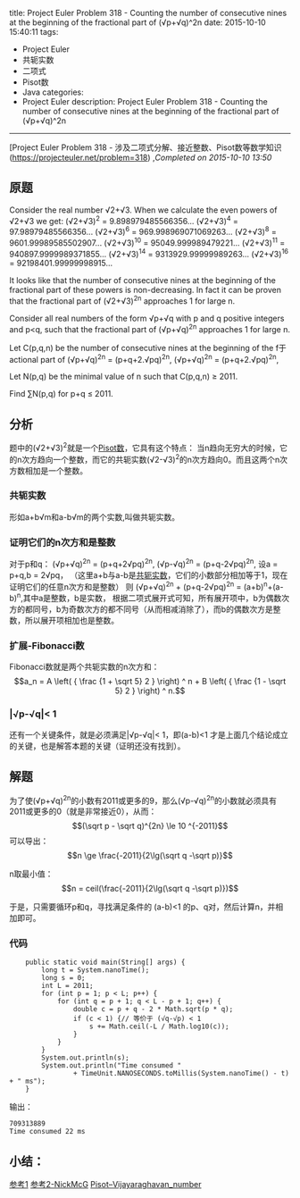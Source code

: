 title: Project Euler Problem 318 - Counting the number of consecutive nines at the beginning of the fractional part of (√p+√q)^2n
date: 2015-10-10 15:40:11
tags:
- Project Euler
- 共轭实数
- 二项式
- Pisot数
- Java
categories:
- Project Euler
description:  Project Euler Problem 318 - Counting the number of consecutive nines at the beginning of the fractional part of (√p+√q)^2n
---
[Project Euler Problem 318 - 涉及二项式分解、接近整数、Pisot数等数学知识(https://projecteuler.net/problem=318) ,*Completed on 2015-10-10  13:50*
<!--more-->
## 原题
Consider the real number √2+√3.
When we calculate the even powers of √2+√3 we get:
(√2+√3)<sup>2</sup> = 9.898979485566356...
(√2+√3)<sup>4</sup> = 97.98979485566356...
(√2+√3)<sup>6</sup> = 969.998969071069263...
(√2+√3)<sup>8</sup> = 9601.99989585502907...
(√2+√3)<sup>10</sup> = 95049.999989479221...
(√2+√3)<sup>11</sup> = 940897.9999989371855...
(√2+√3)<sup>14</sup> = 9313929.99999989263...
(√2+√3)<sup>16</sup> = 92198401.99999998915...

It looks like that the number of consecutive nines at the beginning of the fractional part of these powers is non-decreasing.
In fact it can be proven that the fractional part of (√2+√3)<sup>2n</sup> approaches 1 for large n.

Consider all real numbers of the form √p+√q with p and q positive integers and p&lt;q, such that the fractional part of (√p+√q)<sup>2n</sup> approaches 1 for large n.

Let C(p,q,n) be the number of consecutive nines at the beginning of the f于actional part of 
(√p+√q)<sup>2n</sup> = (p+q+2.√pq)<sup>2n</sup>,
(√p+√q)<sup>2n</sup> = (p+q+2.√pq)<sup>2n</sup>,

Let N(p,q) be the minimal value of n such that C(p,q,n) ≥ 2011.

Find ∑N(p,q) for p+q ≤ 2011.

## 分析
题中的(√2+√3)<sup>2</sup>就是一个[Pisot数](https://en.wikipedia.org/wiki/Pisot%E2%80%93Vijayaraghavan_number)，它具有这个特点：
当n趋向无穷大的时候，它的n次方趋向一个整数，而它的共轭实数(√2-√3)<sup>2</sup>的n次方趋向0。而且这两个n次方数相加是一个整数。
### <a name="conjugates"></a> 共轭实数
形如a+b√m和a-b√m的两个实数,叫做共轭实数。


### 证明它们的n次方和是整数
对于p和q：
(√p+√q)<sup>2n</sup> = (p+q+2√pq)<sup>2n</sup>,
(√p-√q)<sup>2n</sup> = (p+q-2√pq)<sup>2n</sup>,
设a = p+q,b = 2√pq，
（这里a+b与a-b是[共轭实数](#conjugates)，它们的小数部分相加等于1，现在证明它们的任意n次方和是整数）
则
(√p+√q)<sup>2n</sup> + (p+q-2√pq)<sup>2n</sup> = (a+b)<sup>n</sup>+(a-b)<sup>n</sup>,其中a是整数，b是实数，
根据二项式展开式可知，所有展开项中，b为偶数次方的都同号，b为奇数次方的都不同号（从而相减消除了），而b的偶数次方是整数，所以展开项相加也是整数。

### 扩展-Fibonacci数
Fibonacci数就是两个共轭实数的n次方和：
$$a_n = A \left(  { \frac {1 + \sqrt 5} 2 } \right) ^ n + B \left( { \frac {1 - \sqrt 5} 2 } \right) ^ n.$$

### |√p-√q|< 1
还有一个关键条件，就是必须满足|√p-√q|< 1，即(a-b)<1 才是上面几个结论成立的关键，也是解答本题的关键（证明还没有找到）。

## 解题
为了使(√p+√q)<sup>2n</sup>的小数有2011或更多的9，那么(√p-√q)<sup>2n</sup>的小数就必须具有2011或更多的0（就是非常接近0），从而：
$$(\sqrt p - \sqrt q)^{2n}  \le 10 ^{-2011}$$
可以导出：
$$n \ge \frac{-2011}{2\lg(\sqrt q -\sqrt p)}$$

n取最小值：
$$n = ceil(\frac{-2011}{2\lg(\sqrt q -\sqrt p)})$$

于是，只需要循环p和q，寻找满足条件的 (a-b)<1 的p、q对，然后计算n，并相加即可。

### 代码
```
    public static void main(String[] args) {
        long t = System.nanoTime();
        long s = 0;
        int L = 2011;
        for (int p = 1; p < L; p++) {
            for (int q = p + 1; q < L - p + 1; q++) {
                double c = p + q - 2 * Math.sqrt(p * q);
                if (c < 1) {// 等价于 (√q-√p) < 1
                    s += Math.ceil(-L / Math.log10(c));
                }
            }
        }
        System.out.println(s);
        System.out.println("Time consumed "
                + TimeUnit.NANOSECONDS.toMillis(System.nanoTime() - t) + " ms");
    }
```
输出：
```
709313889
Time consumed 22 ms
```

## 小结：

[参考1](http://blog.dreamshire.com/project-euler-318-solution/)
[参考2-NickMcG](https://projecteuler.net/thread=318)
[Pisot–Vijayaraghavan_number](https://en.wikipedia.org/wiki/Pisot%E2%80%93Vijayaraghavan_number)